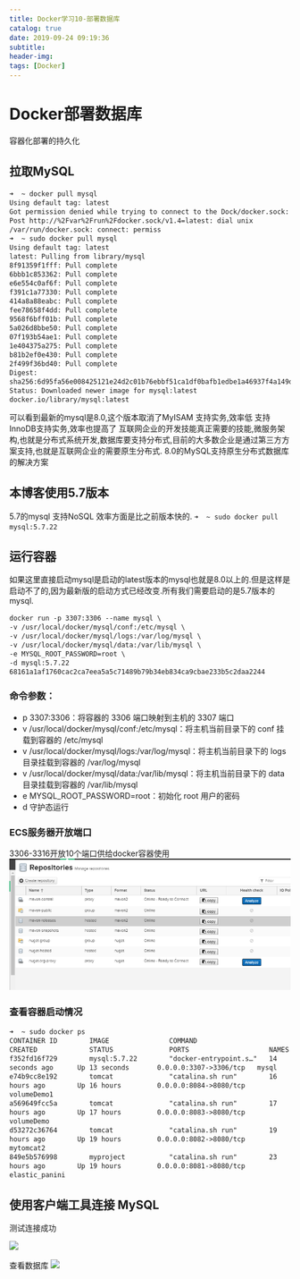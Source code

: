 ```yaml
---
title: Docker学习10-部署数据库
catalog: true
date: 2019-09-24 09:19:36
subtitle:
header-img:
tags: [Docker]
---
```

# Docker部署数据库
容器化部署的持久化

## 拉取MySQL
~~~
➜  ~ docker pull mysql
Using default tag: latest
Got permission denied while trying to connect to the Dock/docker.sock: Post http://%2Fvar%2Frun%2Fdocker.sock/v1.4=latest: dial unix /var/run/docker.sock: connect: permiss
➜  ~ sudo docker pull mysql
Using default tag: latest
latest: Pulling from library/mysql
8f91359f1fff: Pull complete
6bbb1c853362: Pull complete
e6e554c0af6f: Pull complete
f391c1a77330: Pull complete
414a8a88eabc: Pull complete
fee78658f4dd: Pull complete
9568f6bff01b: Pull complete
5a026d8bbe50: Pull complete
07f193b54ae1: Pull complete
1e404375a275: Pull complete
b81b2ef0e430: Pull complete
2f499f36bd40: Pull complete
Digest: sha256:6d95fa56e008425121e24d2c01b76ebbf51ca1df0bafb1edbe1a46937f4a149d
Status: Downloaded newer image for mysql:latest
docker.io/library/mysql:latest
~~~

可以看到最新的mysql是8.0,这个版本取消了MyISAM 支持实务,效率低
支持InnoDB支持实务,效率也提高了
互联网企业的开发技能真正需要的技能,微服务架构,也就是分布式系统开发,数据库要支持分布式,目前的大多数企业是通过第三方方案支持,也就是互联网企业的需要原生分布式.
8.0的MySQL支持原生分布式数据库的解决方案

## 本博客使用5.7版本
5.7的mysql 支持NoSQL 效率方面是比之前版本快的.
`➜  ~ sudo docker pull mysql:5.7.22`

## 运行容器
如果这里直接启动mysql是启动的latest版本的mysql也就是8.0以上的.但是这样是启动不了的,因为最新版的启动方式已经改变.所有我们需要启动的是5.7版本的mysql.

~~~
docker run -p 3307:3306 --name mysql \
-v /usr/local/docker/mysql/conf:/etc/mysql \
-v /usr/local/docker/mysql/logs:/var/log/mysql \
-v /usr/local/docker/mysql/data:/var/lib/mysql \
-e MYSQL_ROOT_PASSWORD=root \
-d mysql:5.7.22
68161a1af1760cac2ca7eea5a5c71489b79b34eb834ca9cbae233b5c2daa2244
~~~

### 命令参数：

- p 3307:3306：将容器的 3306 端口映射到主机的 3307 端口
- v /usr/local/docker/mysql/conf:/etc/mysql：将主机当前目录下的 conf 挂载到容器的 /etc/mysql
- v /usr/local/docker/mysql/logs:/var/log/mysql：将主机当前目录下的 logs 目录挂载到容器的 /var/log/mysql
- v /usr/local/docker/mysql/data:/var/lib/mysql：将主机当前目录下的 data 目录挂载到容器的 /var/lib/mysql
- e MYSQL\_ROOT\_PASSWORD=root：初始化 root 用户的密码
- d 守护态运行
### ECS服务器开放端口
3306-3316开放10个端口供给docker容器使用
![](1.png)

### 查看容器启动情况
~~~
➜  ~ sudo docker ps
CONTAINER ID        IMAGE               COMMAND                  CREATED             STATUS              PORTS                    NAMES
f352fd16f729        mysql:5.7.22        "docker-entrypoint.s…"   14 seconds ago      Up 13 seconds       0.0.0.0:3307->3306/tcp   mysql
e74b9cc8e192        tomcat              "catalina.sh run"        16 hours ago        Up 16 hours         0.0.0.0:8084->8080/tcp   volumeDemo1
a569649fcc5a        tomcat              "catalina.sh run"        17 hours ago        Up 17 hours         0.0.0.0:8083->8080/tcp   volumeDemo
d53272c36764        tomcat              "catalina.sh run"        19 hours ago        Up 19 hours         0.0.0.0:8082->8080/tcp   mytomcat2
849e5b576998        myproject           "catalina.sh run"        23 hours ago        Up 19 hours         0.0.0.0:8081->8080/tcp   elastic_panini
~~~
## 使用客户端工具连接 MySQL
测试连接成功

![](2.png)

查看数据库
![](3.png)

